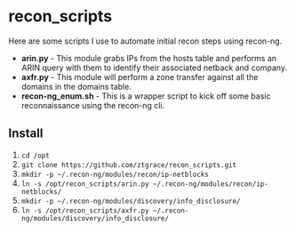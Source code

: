 # recon_scripts

Here are some scripts I use to automate initial recon steps using recon-ng.

* **arin.py** - This module grabs IPs from the hosts table and performs an ARIN query with them to identify their associated netback and company.
* **axfr.py** - This module will perform a zone transfer against all the domains in the domains table.
* **recon-ng_enum.sh** - This is a wrapper script to kick off some basic reconnaissance using the recon-ng cli.

## Install

1. `cd /opt`
2. `git clone https://github.com/ztgrace/recon_scripts.git`
3. `mkdir -p ~/.recon-ng/modules/recon/ip-netblocks`
4. `ln -s /opt/recon_scripts/arin.py ~/.recon-ng/modules/recon/ip-netblocks/`
5. `mkdir -p ~/.recon-ng/modules/discovery/info_disclosure/`
6. `ln -s /opt/recon_scripts/axfr.py ~/.recon-ng/modules/discovery/info_disclosure/`

